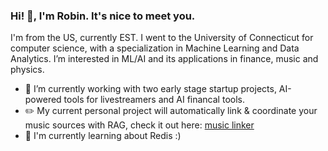 ### Hi! 👋, I'm Robin. It's nice to meet you.

I'm from the US, currently EST. I went to the University of Connecticut for computer science, with a specialization in Machine Learning and Data Analytics. I’m interested in ML/AI and its applications in finance, music and physics.

- 🔭 I’m currently working with two early stage startup projects, AI-powered tools for livestreamers and AI financal tools.
- ✏️ My current personal project will automatically link & coordinate your music sources with RAG, check it out here: [music linker](https://github.com/robingould/music-linker)
- 🌱 I'm currently learning about Redis :)

<!--
### get in touch: 
  - [in/robin-h-gould](https://www.linkedin.com/in/robin-h-gould/)
  - robin.gould@sonic.net
  - discord: robingould

### my resume:
- [resume](https://drive.google.com/file/d/1YnbjWZv_4bhfWnah8A3Xj9c0pjnEvk3F/view?usp=sharing)
- [silly portfolio website](https://robingould.com) - note, gets poor performance on MacOS and Mobile (and some firefox versions apparently lol)

### quick link for me:
- https://github.com/robingould/libreboot-checklist




**robingould/robingould** is a ✨ _special_ ✨ repository because its `README.md` (this file) appears on your GitHub profile.


I’m currently learning ...
- 👯 I’m looking to collaborate on ...
- 🤔 I’m looking for help with ...
- 💬 Ask me about ...
- 📫 How to reach me: ...
- 😄 Pronouns: ...
- ⚡ Fun fact: ...
-->
